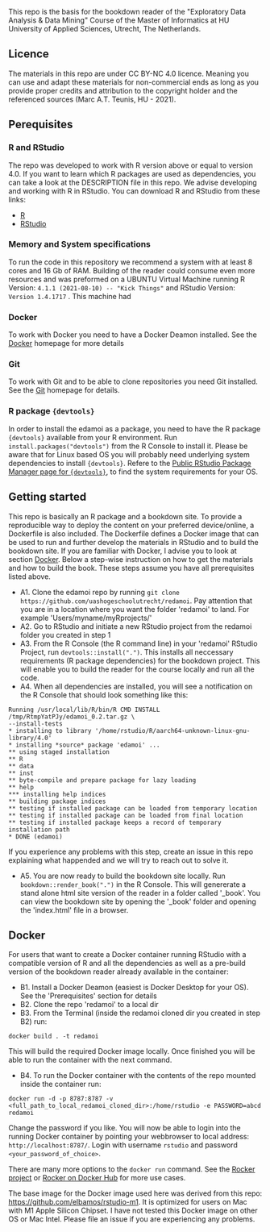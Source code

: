 This repo is the basis for the bookdown reader of the "Exploratory Data Analysis & Data Mining" Course of the Master of Informatics at HU University of Applied Sciences, Utrecht, The Netherlands.

## Licence
The materials in this repo are under CC BY-NC 4.0 licence. Meaning you can use and adapt these materials for non-commercial ends as long as you provide proper credits and attribution to the copyright holder and the referenced sources (Marc A.T. Teunis, HU - 2021).

## Perequisites

### R and RStudio
The repo was developed to work with R version above or equal to version 4.0. If you want to learn which R packages are used as dependencies, you can take a look at the DESCRIPTION file in this repo.
We advise developing and working with R in RStudio. You can download R and RStudio from these links:

 - [R](https://cran.r-project.org/)
 - [RStudio](https://cran.r-project.org/)

### Memory and System specifications
To run the code in this repository we recommend a system with at least 8 cores and 16 Gb of RAM. Building of the reader could consume even more resources and was preformed on a UBUNTU Virtual Machine running R Version: `4.1.1 (2021-08-10) -- "Kick Things"` and RStudio Version: `Version 1.4.1717` . This machine had 

### Docker
To work with Docker you need to have a Docker Deamon installed. See the [Docker](https://www.docker.com/) homepage for more details

### Git
To work with Git and to be able to clone repositories you need Git installed. See the [Git](https://git-scm.com/) homepage for details.

### R package `{devtools}`
In order to install the edamoi as a package, you need to have the R package `{devtools}` available from your R environment. Run `install.packages("devtools")` from the R Console to install it. Please be aware that for Linux based OS you will probably need underlying system dependencies to install `{devtools}`. Refere to the [Public RStudio Package Manager page for `{devtools}`](https://packagemanager.rstudio.com/client/#/repos/1/packages/devtools), to find the system requirements for your OS. 

## Getting started
This repo is basically an R package and a bookdown site. To provide a reproducible way to deploy the content on your preferred device/online, a Dockerfile is also included. The Dockerfile defines a Docker image that can be used to run and further develop the materials in RStudio and to build the bookdown site. If you are familiar with Docker, I advise you to look at section [Docker](##Docker). Below a step-wise instruction on how to get the materials and how to build the book. These steps assume you have all prerequisites listed above.

 - A1. Clone the edamoi repo by running `git clone https://github.com/uashogeschoolutrecht/redamoi`. Pay attention that you are in a location where you want the folder 'redamoi' to land. For example 'Users/myname/myRprojects/'
 - A2. Go to RStudio and initiate a new RStudio project from the redamoi folder you created in step 1
 - A3. From the R Console (the R command line) in your 'redamoi' RStudio Project, run `devtools::install(".")`. This installs all neccessary requirements (R package dependencies) for the bookdown project. This will enable you to build the reader for the course locally and run all the code.
 - A4. When all dependencies are installed, you will see a notification on the R Console that should look something like this:
 ```
 Running /usr/local/lib/R/bin/R CMD INSTALL /tmp/RtmpYatPJy/edamoi_0.2.tar.gz \
 --install-tests 
 * installing to library '/home/rstudio/R/aarch64-unknown-linux-gnu-library/4.0'
 * installing *source* package 'edamoi' ...
 ** using staged installation
 ** R
 ** data
 ** inst
 ** byte-compile and prepare package for lazy loading
 ** help
 *** installing help indices
 ** building package indices
 ** testing if installed package can be loaded from temporary location
 ** testing if installed package can be loaded from final location
 ** testing if installed package keeps a record of temporary installation path
 * DONE (edamoi)
 ``` 
 If you experience any problems with this step, create an issue in this repo explaining what happended and we will try to reach out to solve it.
 
 - A5. You are now ready to build the bookdown site locally. Run `bookdown::render_book(".")` in the R Console. This will genererate a stand alone html site version of the reader in a folder called '\_book'. You can view the bookdown site by opening the '\_book' folder and opening the 'index.html' file in a browser.  



## Docker
For users that want to create a Docker container running RStudio with a compatible version of R and all the dependencies as well as a pre-build version of the bookdown reader already available in the container:

 - B1. Install a Docker Deamon (easiest is Docker Desktop for your OS). See the 'Prerequisites' section for details
 - B2. Clone the repo 'redamoi' to a local dir
 - B3. From the Terminal (inside the redamoi cloned dir you created in step B2) run: 
 ```
 docker build . -t redamoi
 ```
 This will build the required Docker image locally. Once finished you will be able to run the container with the next command.
 - B4. To run the Docker container with the contents of the repo mounted inside the container run: 
 ```
 docker run -d -p 8787:8787 -v <full_path_to_local_redamoi_cloned_dir>:/home/rstudio -e PASSWORD=abcd redamoi
 
 ```
 Change the password if you like. You will now be able to login into the running Docker container by pointing your webbrowser to local address: `http://localhost:8787/`. Login with username `rstudio` and password `<your_password_of_choice>`. 
 
There are many more options to the `docker run` command. See the [Rocker project](https://www.rocker-project.org/) or [Rocker on Docker Hub](https://hub.docker.com/r/rocker/rstudio) for more use cases. 
 
The base image for the Docker image used here was derived from this repo: https://github.com/elbamos/rstudio-m1. It is optimized for users on Mac with M1 Apple Silicon Chipset. I have not tested this Docker image on other OS or Mac Intel. Please file an issue if you are experiencing any problems.


